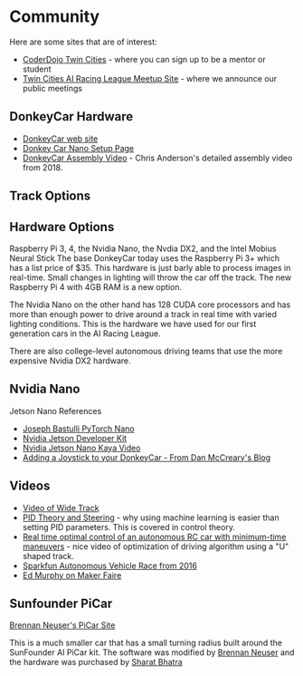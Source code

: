 # Community

Here are some sites that are of interest:


* [CoderDojo Twin Cities](http://coderdojotc.org) - where you can sign up to be a mentor or student
* [Twin Cities AI Racing League Meetup Site](https://www.meetup.com/Artificial-Intelligent-Racing-League/) - where we announce our public meetings

## DonkeyCar Hardware

* [DonkeyCar web site](http://donkeycar.com)
* [Donkey Car Nano Setup Page](https://docs.donkeycar.com/guide/robot_sbc/setup_jetson_nano/)
* [DonkeyCar Assembly Video](https://youtu.be/OaVqWiR2rS0) - Chris Anderson's detailed assembly video from 2018.

## Track Options


## Hardware Options

Raspberry Pi 3, 4, the Nvidia Nano, the Nvdia DX2, and the Intel Mobius Neural Stick
The base DonkeyCar today uses the Raspberry Pi 3+ which has a list price of $35.  This hardware is just barly able to process images in real-time.  Small changes in lighting will throw the car off the track.  The new Raspberry Pi 4 with 4GB RAM is a new option.

The Nvidia Nano on the other hand has 128 CUDA core processors and has more than enough power to drive around a track in real time with varied lighting conditions.  This is the hardware we have used for our first generation cars in the AI Racing League.

There are also college-level autonomous driving teams that use the more expensive Nvidia DX2 hardware.

## Nvidia Nano 
Jetson Nano References

* [Joseph Bastulli PyTorch Nano](https://github.com/bastulli/AutoCarJetsonNano)
* [Nvidia Jetson Developer Kit](https://developer.nvidia.com/embedded/jetson-nano-developer-kit)
* [Nvidia Jetson Nano Kaya Video](https://www.youtube.com/watch?v=X3qGDYie1_I)
* [Adding a Joystick to your DonkeyCar - From Dan McCreary's Blog](https://medium.com/@dmccreary/a-joystick-for-your-donkeycar-d4266c0b91f4)

## Videos

* [Video of Wide Track](https://www.youtube.com/watch?v=lfwq73D7oHg)
* [PID Theory and Steering](https://www.youtube.com/watch?v=4Y7zG48uHRo) - why using machine learning is easier than setting PID parameters.  This is covered in control theory.
* [Real time optimal control of an autonomous RC car with minimum-time maneuvers](https://www.youtube.com/watch?v=HADLEr5eTj0) - nice video of optimization of driving algorithm using a "U" shaped track.
* [Sparkfun Autonomous Vehicle Race from 2016](https://www.youtube.com/watch?v=NBr71Dww_-k)
* [Ed Murphy on Maker Faire](https://www.youtube.com/watch?v=cKhrV_RYVOw)

## Sunfounder PiCar

[Brennan Neuser's PiCar Site](https://github.com/Noise859/PicarPilot)

This is a much smaller car that has a small turning radius built around the SunFounder AI PiCar kit.  The software was modified by [Brennan Neuser](https://www.linkedin.com/in/brennan-neuser-8a1a211b9/) and the hardware was purchased by [Sharat Bhatra](https://www.linkedin.com/in/sharatbatra/)